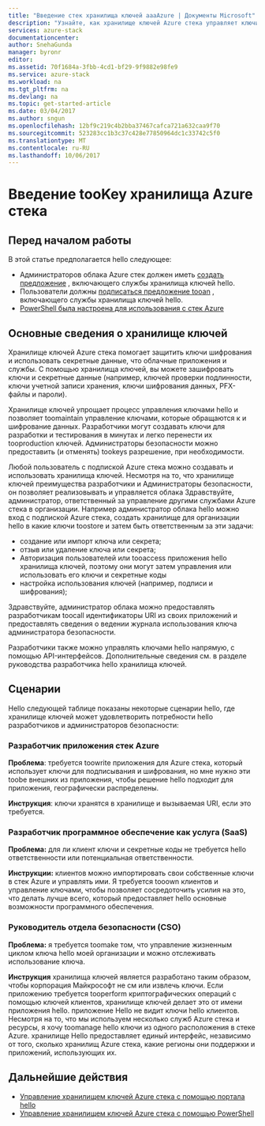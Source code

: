 ```yaml
---
title: "Введение стек хранилища ключей aaaAzure | Документы Microsoft"
description: "Узнайте, как хранилище ключей Azure стека управляет ключи и секретные коды"
services: azure-stack
documentationcenter: 
author: SnehaGunda
manager: byronr
editor: 
ms.assetid: 70f1684a-3fbb-4cd1-bf29-9f9882e98fe9
ms.service: azure-stack
ms.workload: na
ms.tgt_pltfrm: na
ms.devlang: na
ms.topic: get-started-article
ms.date: 03/04/2017
ms.author: sngun
ms.openlocfilehash: 12bf9c219c4b2bba37467cafca721a632caa9f70
ms.sourcegitcommit: 523283cc1b3c37c428e77850964dc1c33742c5f0
ms.translationtype: MT
ms.contentlocale: ru-RU
ms.lasthandoff: 10/06/2017
---
```

# <a name="introduction-tookey-vault-in-azure-stack"></a>Введение tooKey хранилища Azure стека

## <a name="before-you-start"></a>Перед началом работы
В этой статье предполагается hello следующее:

* Администраторов облака Azure стек должен иметь [создать предложение](azure-stack-create-offer.md) , включающего службы хранилища ключей hello.  
* Пользователи должны [подписаться предложение tooan](azure-stack-subscribe-plan-provision-vm.md) , включающего службы хранилища ключей hello.  
* [PowerShell была настроена для использования с стек Azure](azure-stack-powershell-configure-user.md) 
 
## <a name="key-vault-basics"></a>Основные сведения о хранилище ключей
Хранилище ключей Azure стека помогает защитить ключи шифрования и использовать секретные данные, что облачные приложения и службы. С помощью хранилища ключей, вы можете зашифровать ключи и секретные данные (например, ключей проверки подлинности, ключи учетной записи хранения, ключи шифрования данных, PFX-файлы и пароли).

Хранилище ключей упрощает процесс управления ключами hello и позволяет toomaintain управление ключами, которые обращаются к и шифрование данных. Разработчики могут создавать ключи для разработки и тестирования в минутах и легко перенести их tooproduction ключей. Администраторы безопасности можно предоставить (и отменять) tookeys разрешение, при необходимости.

Любой пользователь с подпиской Azure стека можно создавать и использовать хранилища ключей. Несмотря на то, что хранилище ключей преимущества разработчики и Администраторы безопасности, он позволяет реализовывать и управляется облака Здравствуйте, администратор, ответственный за управление другими службами Azure стека в организации. Например администратор облака hello можно вход с подпиской Azure стека, создать хранилище для организации hello в какие ключи toostore и затем быть ответственным за эти задачи:

* создание или импорт ключа или секрета;
* отзыв или удаление ключа или секрета;
* Авторизация пользователей или tooaccess приложения hello хранилища ключей, поэтому они могут затем управления или использовать его ключи и секретные коды
* настройка использования ключей (например, подписи и шифрования);

Здравствуйте, администратор облака можно предоставлять разработчикам toocall идентификаторы URI из своих приложений и предоставлять сведения о ведении журнала использования ключа администратора безопасности.

Разработчики также можно управлять ключами hello напрямую, с помощью API-интерфейсов. Дополнительные сведения см. в разделе руководства разработчика hello хранилища ключей.

## <a name="scenarios"></a>Сценарии
Hello следующей таблице показаны некоторые сценарии hello, где хранилище ключей может удовлетворить потребности hello разработчиков и администраторов безопасности:

### <a name="developer-for-an-azure-stack-application"></a>Разработчик приложения стек Azure
**Проблема**: требуется toowrite приложения для Azure стека, который использует ключи для подписывания и шифрования, но мне нужно эти toobe внешних из приложения, чтобы решение hello подходит для приложения, географически распределены.

**Инструкция**: ключи хранятся в хранилище и вызываемая URI, если это требуется.

### <a name="developer-for-software-as-a-service-saas"></a>Разработчик программное обеспечение как услуга (SaaS)
**Проблема:** для ли клиент ключи и секретные коды не требуется hello ответственности или потенциальная ответственности.

**Инструкции:** клиентов можно импортировать свои собственные ключи в стек Azure и управлять ими. Я требуется tooown клиентов и управление ключами, чтобы позволяет сосредоточить усилия на это, что делать лучше всего, который предоставляет hello основные возможности программного обеспечения.

### <a name="chief-security-officer-cso"></a>Руководитель отдела безопасности (CSO)
**Проблема:** я требуется toomake том, что управление жизненным циклом ключа hello моей организации и можно отслеживать использование ключа.

**Инструкция** хранилища ключей является разработано таким образом, чтобы корпорация Майкрософт не см или извлечь ключи.  Если приложению требуется tooperform криптографических операций с помощью ключей клиентов, хранилище ключей делает это от имени приложения hello. приложение Hello не видит ключи hello клиентов.  Несмотря на то, что мы используем несколько служб Azure стека и ресурсы, я хочу toomanage hello ключи из одного расположения в стеке Azure. хранилище Hello предоставляет единый интерфейс, независимо от того, сколько хранилищ Azure стека, какие регионы они поддержки и приложений, использующих их.

## <a name="next-steps"></a>Дальнейшие действия

* [Управление хранилищем ключей Azure стека с помощью портала hello](azure-stack-kv-manage-portal.md)  
* [Управление хранилищем ключей Azure стека с помощью PowerShell](azure-stack-kv-manage-powershell.md)
